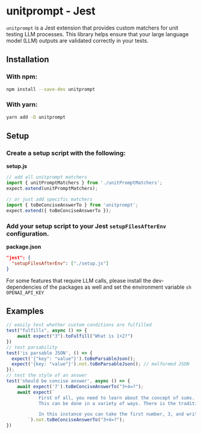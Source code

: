 
# unitprompt - Jest

`unitprompt` is a Jest extension that provides custom matchers for unit testing LLM processes. This library helps ensure that your large language model (LLM) outputs are validated correctly in your tests.

## Installation

### With npm:
```sh
npm install --save-dev unitprompt
```

### With yarn:
```sh
yarn add -D unitprompt
```

## Setup

### Create a setup script with the following:

**setup.js**
```javascript
// add all unitprompt matchers
import { unitPromptMatchers } from './unitPromptMatchers';
expect.extend(unitPromptMatchers);

// or just add specific matchers
import { toBeConciseAnswerTo } from 'unitprompt';
expect.extend({ toBeConciseAnswerTo });
```

### Add your setup script to your Jest `setupFilesAfterEnv` configuration.

**package.json**
```json
"jest": {
  "setupFilesAfterEnv": ["./setup.js"]
}
```

For some features that require LLM calls, please install the dev-dependencies of the packages as well and set the environment variable ```sh OPENAI_API_KEY ```

## Examples
```javascript
// easily test whether custom conditions are fulfilled
test("fulfills", async () => {
    await expect("3").toFulfill("What is 1+2?")
})
// test parsability
test('is parsable JSON', () => {
  expect('{"key": "value"}').toBeParsableJson();
  expect('{key: "value"}').not.toBeParsableJson(); // malformed JSON
});
// test the style of an answer
test('should be concise answer', async () => {
    await expect('7').toBeConciseAnswerTo("3+4=?");
    await expect(`
            First of all, you need to learn about the concept of sums. A sum is the result of adding two numbers together.
            This can be done in a variety of ways. There is the traditional method of writing the numbers one on top of the other and adding them together.

            In this instance you can take the first number, 3, and write it down. Then you can take the second number, 4, and write it down below the first number. You can then add the two numbers together to get the sum of 7.
        `).not.toBeConciseAnswerTo("3+4=?");
})
```